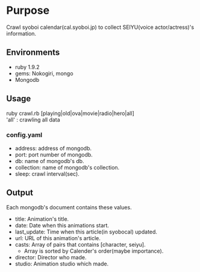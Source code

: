 # Purpose
Crawl syoboi calendar(cal.syoboi.jp) to collect SEIYU(voice actor/actress)'s information.    
  
## Environments  
+ ruby 1.9.2  
+ gems: Nokogiri, mongo  
+ Mongodb  

## Usage  
ruby crawl.rb [playing|old|ova|movie|radio|hero|all]   
'all' : crawling all data  

### config.yaml   
+ address: address of mongodb.   
+ port: port number of mongodb.  
+ db: name of mongodb's db.  
+ collection: name of mongodb's collection.  
+ sleep: crawl interval(sec).  

## Output  
Each mongodb's document contains these values.  
- title: Animation's title.   
- date: Date when this animations start.    
- last\_update: Time when this article(in syobocal) updated.   
- url: URL of this animation's article.   
- casts: Array of pairs that contains [character, seiyu].   
  - Array is sorted by Calender's order(maybe importance).  
- director: Director who made.    
- studio: Animation studio which made.   

